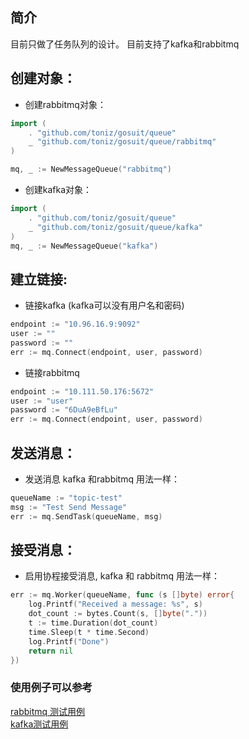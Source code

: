 ## 简介
目前只做了任务队列的设计。
目前支持了kafka和rabbitmq  

## 创建对象：
* 创建rabbitmq对象：  
``` go
import (
    . "github.com/toniz/gosuit/queue"
    _ "github.com/toniz/gosuit/queue/rabbitmq"
)

mq, _ := NewMessageQueue("rabbitmq")
```

* 创建kafka对象：  
``` go
import (
    . "github.com/toniz/gosuit/queue"
    _ "github.com/toniz/gosuit/queue/kafka"
)
mq, _ := NewMessageQueue("kafka")
```

## 建立链接:
* 链接kafka (kafka可以没有用户名和密码)  
``` go
endpoint := "10.96.16.9:9092"
user := ""
password := ""
err := mq.Connect(endpoint, user, password)
```

*  链接rabbitmq  
``` go
endpoint := "10.111.50.176:5672"
user := "user"
password := "6DuA9eBfLu"
err := mq.Connect(endpoint, user, password)
```

## 发送消息：
* 发送消息 kafka 和rabbitmq 用法一样：  
``` go
queueName := "topic-test"
msg := "Test Send Message"
err := mq.SendTask(queueName, msg)
```
## 接受消息：
* 启用协程接受消息, kafka 和 rabbitmq 用法一样：  
``` go
err := mq.Worker(queueName, func (s []byte) error{
    log.Printf("Received a message: %s", s)
    dot_count := bytes.Count(s, []byte("."))
    t := time.Duration(dot_count)
    time.Sleep(t * time.Second)
    log.Printf("Done")
    return nil
})
```

### 使用例子可以参考
[rabbitmq 测试用例](rabbitmq/rabbitmq_test.go)  
[kafka测试用例](kafka/kafka_test.go)  



